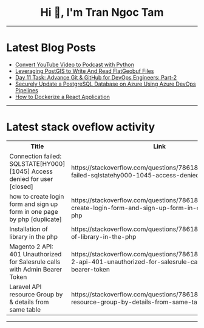 <h1 align="center">Hi 👋, I'm Tran Ngoc Tam</h1>

---

# Latest Blog Posts 
<!-- BLOG-POST-LIST:START -->
- [Convert YouTube Video to Podcast with Python](https://dev.to/stokry/convert-youtube-video-to-podcast-with-python-405b)
- [Leveraging PostGIS to Write And Read FlatGeobuf Files](https://dev.to/spwoodcock/leveraging-postgis-to-write-and-read-flatgeobuf-files-1bp2)
- [Day 11 Task: Advance Git &amp; GitHub for DevOps Engineers: Part-2](https://dev.to/oncloud7/day-11-task-advance-git-github-for-devops-engineers-part-2-3n6b)
- [Securely Update a PostgreSQL Database on Azure Using Azure DevOps Pipelines](https://dev.to/aamirkhancr7/securely-update-a-postgresql-database-on-azure-using-azure-devops-pipelines-4fp5)
- [How to Dockerize a React Application](https://dev.to/zeshancodes/how-to-dockerize-a-react-application-28oo)
<!-- BLOG-POST-LIST:END -->

---

# Latest stack oveflow activity
<table>
  <tr><th>Title</th><th>Link</th></tr>
  <!-- STACKOVERFLOW:START --><tr><td>Connection failed: SQLSTATE[HY000] [1045] Access denied for user [closed]</td><td>https://stackoverflow.com/questions/78618338/connection-failed-sqlstatehy000-1045-access-denied-for-user</td></tr><tr><td>how to create login form and sign up form in one page by php [duplicate]</td><td>https://stackoverflow.com/questions/78618285/how-to-create-login-form-and-sign-up-form-in-one-page-by-php</td></tr><tr><td>Installation of library in the php</td><td>https://stackoverflow.com/questions/78618247/installation-of-library-in-the-php</td></tr><tr><td>Magento 2 API: 401 Unauthorized for Salesrule calls with Admin Bearer Token</td><td>https://stackoverflow.com/questions/78618206/magento-2-api-401-unauthorized-for-salesrule-calls-with-admin-bearer-token</td></tr><tr><td>Laravel API resource Group by &amp; details from same table</td><td>https://stackoverflow.com/questions/78618108/laravel-api-resource-group-by-details-from-same-table</td></tr><!-- STACKOVERFLOW:END -->
</table>

---


